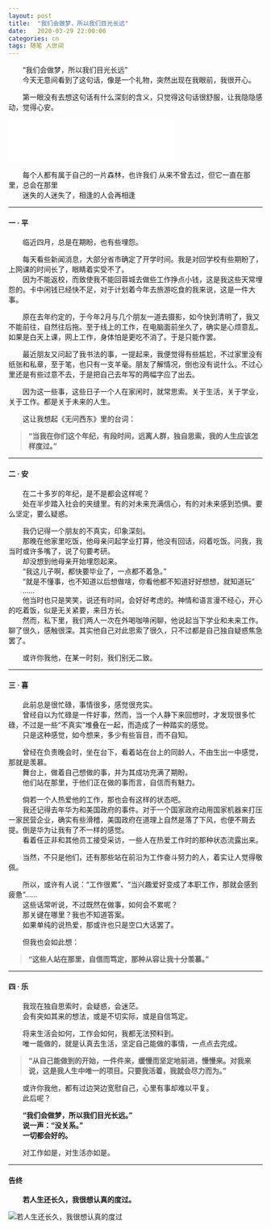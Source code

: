 ```yaml
---
layout: post
title:  "我们会做梦，所以我们目光长远"
date:   2020-03-29 22:00:00
categories: cn
tags: 随笔 人世间
---
```



&emsp;&emsp;“我们会做梦，所以我们目光长远”<br>
&emsp;&emsp;今天无意间看到了这句话，像是一个礼物，突然出现在我眼前，我很开心。<br>

&emsp;&emsp;第一眼没有去想这句话有什么深刻的含义，只觉得这句话很舒服，让我隐隐感动，觉得心安。<br>

<iframe frameborder="no" border="0" marginwidth="0" marginheight="0" width=330 height=86 src="//music.163.com/outchain/player?type=2&id=4899152&auto=0&height=66"></iframe>

&emsp;&emsp;每个人都有属于自己的一片森林，也许我们 从来不曾去过，但它一直在那里，总会在那里<br>
&emsp;&emsp;迷失的人迷失了，相逢的人会再相逢<br>



----------

#### 一 · 平
&emsp;&emsp;临近四月，总是在期盼，也有些埋怨。<br>

&emsp;&emsp;每天看些新闻消息，大部分省市确定了开学时间。我是对回学校有些期盼了，上网课的时间长了，眼睛着实受不了。<br>
&emsp;&emsp;因为不能返校，而致使我不能回蓉城去做些工作挣点小钱，这是我这些天常埋怨的。卡中闲钱已经快不足，对于计划着今年去旅游吃食的我来说，这是一件大事。<br>

&emsp;&emsp;原在去年约定的，于今年2月与几个朋友一道去摄影，如今快到清明了，我又不能前往，自然往后拖。至于线上的工作，在电脑面前坐久了，确实是心烦意乱。如果是白天上课，网上工作，身体怕是更吃不消了。于是只能作罢。<br>

&emsp;&emsp;最近朋友又问起了我书法的事，一提起来，我便觉得有些尴尬，不过家里没有纸张和私章，至于笔，也只有一支羊毫。朋友了解情况，倒也没有说什么。不过心里还是有些过意不去，于是把自己去年写的两幅字应了出去。<br>

&emsp;&emsp;因为这一些事，这些日子一个人在家闲时，就常思索。关于生活，关于学业，关于工作。都是关于未来的人生。<br>

&emsp;&emsp;这让我想起《无问西东》里的台词：<br>
>**“当我在你们这个年纪，有段时间，远离人群，独自思索，我的人生应该怎样度过。”**


----------

#### 二 · 安
&emsp;&emsp;在二十多岁的年纪，是不是都会这样呢？<br>
&emsp;&emsp;处在半步踏入社会的夹缝里。有的对未来充满信心，有的对未来感到恐惧。要么坚定，要么疑惑。<br>

&emsp;&emsp;我仍记得一个朋友的不真实，印象深刻。<br>
&emsp;&emsp;那晚在他家里吃饭，他母亲问起学业打算，他没有回话，闷着吃饭。问我，我当时或许多嘴了，说了句要考研。<br>
&emsp;&emsp;却没想到他母亲开始埋怨起来。<br>
&emsp;&emsp;“我这儿子啊，都快要毕业了，一点都不着急。”<br>
&emsp;&emsp;“就是不懂事，也不知道以后想做啥，你看他都不知道好好想想，就知道玩”<br>
&emsp;&emsp;……<br>
&emsp;&emsp;他当时也只是笑笑，说还有时间，会好好考虑的。神情和语言漫不经心，开心的吃着饭，似是无关紧要，来日方长。<br>
&emsp;&emsp;然而，私下里，我们两人一次在外喝咖啡闲聊，他说起当下学业和未来工作。聊了很久，感触很深。其实他自己对此思索了很久，只不过都是自己独自疑惑焦急罢了。<br>

&emsp;&emsp;或许你我他，在某一时刻，我们别无二致。<br>


----------

#### 三 · 喜
&emsp;&emsp;此前总是很忙碌，事情很多，感觉很充实。<br>
&emsp;&emsp;曾经自以为忙碌是一件好事，然而，当一个人静下来回想时，才发现很多忙碌，不过是一些“不真实”堆叠在一起，而造成了一种踏实的感觉。<br>
&emsp;&emsp;只是这种感觉，如今想来，多少有些盲目，而不自知。<br>

&emsp;&emsp;曾经在负责晚会时，坐在台下，看着站在台上的同龄人，不由生出一中感觉，那就是羡慕。<br>
&emsp;&emsp;舞台上，做着自己想做的事，并为其成功充满了期盼。<br>
&emsp;&emsp;他们站在那里，于他们正在做的事而言，自信而有魅力。<br>

&emsp;&emsp;倘若一个人热爱他的工作，那也会有这样的状态吧。<br>
&emsp;&emsp;我还记得去年华为和美国政府的事件。对于一个国家政府动用国家机器来打压一家民营企业，确实有些滑稽，美国政府在道理上自然是落了下风，也便不屑去提。倒是华为让我有了不一样的感觉。<br>
&emsp;&emsp;看着任正非和其他员工接受采访，一些人在热爱工作时的那种状态流露出来。<br>

&emsp;&emsp;当然，不只是他们，还有那些站在前沿为工作奋斗努力的人，着实让人觉得敬佩。<br>

&emsp;&emsp;所以，或许有人说：“工作很累”、“当兴趣爱好变成了本职工作，那就会感到疲惫”……<br>
&emsp;&emsp;这些话常听说，不过既然在做事，如何会不累呢？<br>
&emsp;&emsp;那关键在哪里？我也不知道答案。<br>
&emsp;&emsp;如果单纯的说热爱，那或许也只是空口大话罢了。<br>

&emsp;&emsp;但我也会如此想：<br>
>**“这些人站在那里，自信而笃定，那种从容让我十分羡慕。”**<br>


----------

#### 四 · 乐
&emsp;&emsp;我现在独自思索时，会疑惑，会迷茫。<br>
&emsp;&emsp;会有突如其来的想法，或是不切实际，或是自信笃定。<br>

&emsp;&emsp;将来生活会如何，工作会如何，我都无法预料到。<br>
&emsp;&emsp;唯一能做的，就是认真去生活，坚定自己能做的事情，一点点去完成。<br>

>**“从自己能做到的开始，一件件来，缓慢而坚定地前进，慢慢来。对我来说，这是我人生中唯一的项目。只要我活着，我就会尽力而为。”**<br>

&emsp;&emsp;或许你我他，都有过边哭边宽慰自己，心里有事却难以平复。<br>
&emsp;&emsp;此后呢？<br>

&emsp;&emsp;**“我们会做梦，所以我们目光长远。”**<br>
&emsp;&emsp;**说一声：“没关系。”**<br>
&emsp;&emsp;**一切都会好的。**<br>

&emsp;&emsp;对工作如是，对生活亦如是。<br>

----------

#### 告终
&emsp;&emsp;**若人生还长久，我很想认真的度过。**<br>

![若人生还长久，我很想认真的度过](https://buyivi.xyz/blog/images/tu/2020/200329.png)